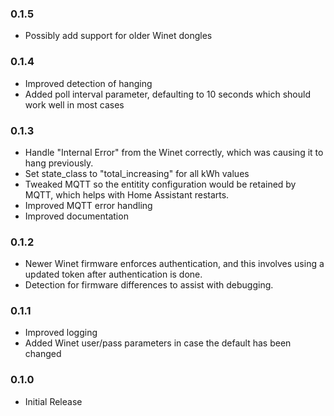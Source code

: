 ### 0.1.5

- Possibly add support for older Winet dongles

### 0.1.4

- Improved detection of hanging
- Added poll interval parameter, defaulting to 10 seconds which should work well in most cases

### 0.1.3

- Handle "Internal Error" from the Winet correctly, which was causing it to hang previously.
- Set state_class to "total_increasing" for all kWh values
- Tweaked MQTT so the entitity configuration would be retained by MQTT, which helps with Home Assistant restarts.
- Improved MQTT error handling
- Improved documentation

### 0.1.2

- Newer Winet firmware enforces authentication, and this involves using a updated token after authentication is done.
- Detection for firmware differences to assist with debugging.

### 0.1.1

- Improved logging
- Added Winet user/pass parameters in case the default has been changed

### 0.1.0

- Initial Release

